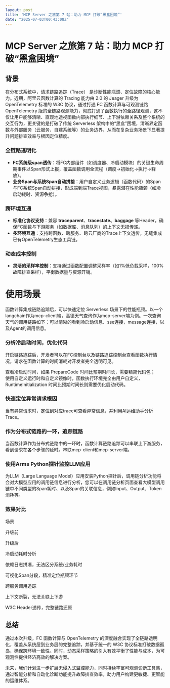 ```yaml
---
layout: post
title: 'MCP Server 之旅第 7 站：助力 MCP 打破“黑盒困境”'
date: "2025-07-03T00:43:08Z"
---
```

MCP Server 之旅第 7 站：助力 MCP 打破“黑盒困境”
==================================

背景
--

在分布式系统中，请求链路追踪（Trace） 是诊断性能瓶颈、定位故障的核心能力。近期，阿里云函数计算的 Tracing 能力由 2.0 的 Jeager 升级为 OpenTelemetry 标准的 W3C 协议，通过打通 FC 函数计算与可观测链路 OpenTelemetry 版的全链路观测能力，彻底打通了函数执行的全路径观测，这不仅让用户能够清晰、直观地透视函数内部执行细节、上下游依赖关系及整个系统的交互行为，更关键的是打破了传统 Serverless 架构中的“黑盒”困境，清晰界定函数与外部服务（云服务、自建系统等）的业务边界，从而在复杂业务场景下显著提升问题排查效率与根因定位精度。

### 全链路透明化

*   **FC系统级span透传**：将FC内部组件（如调度器、冷启动模块）的关键生命周期事件以Span形式上报，覆盖函数调用全流程（调度→初始化→执行→释放）。
*   **业务Span与系统Span自动拼接**：用户自定义业务逻辑（函数代码）的Span与FC系统Span自动拼接，形成端到端Trace视图，暴露潜在性能瓶颈（如冷启动耗时、资源争抢）。

### 跨环境互通

*   **标准化协议支持**：兼容 **traceparent**、**tracestate、baggage** 等Header，确保FC函数与下游服务（如数据库、消息队列）的上下文无损传递。
*   **多环境互通**：支持跨函数、跨服务、跨云厂商的Trace上下文透传，无缝集成已有OpenTelemetry生态工具链。

### 动态成本控制

*   **灵活的采样率控制**：支持通过函数配置调整采样率（如1%低负载采样，100%故障排查采样），平衡数据量与资源开销。

使用场景
====

函数计算集成链路追踪后，可以快速定位 Serverless 场景下的性能瓶颈。以一个langchain作为mcp-client端，高德天气查询作为mcp-server端为例。一次查询天气的调用链路如下：可以清晰的看到冷启动信息、sse连接，message连接，以及Agent的调用信息。

### 分析冷启动时间，优化代码

开启链路追踪后，开发者可以在FC控制台以及链路追踪控制台查看函数执行情况，请求在函数计算的时间消耗对开发者完全透明可见。

查看冷启动时间，如果 PrepareCode 时间比预期时间长，需要精简代码包；  
使用自定义运行时和自定义镜像时，函数执行环境完全由用户自定义，RuntimeInitialization 时间比预期时间长则需要优化启动代码。

### 快速定位异常请求根因

当有异常请求时，定位到对应trace可查看异常信息，并利用AI运维助手分析Trace。

  

### 作为分布式链路的一环，追踪链路

当函数计算作为分布式链路中的一环时，函数计算链路追踪可以串联上下游服务，看到请求在各个步骤的延时。串联mcp-client和mcp-server端。

### 使用Arms Python探针监控LLM应用

为LLM（Large Language Model）应用安装Python探针后，调用链分析功能将会对大模型应用的调用链信息进行分析，您可以在调用链分析页面查看大模型调用链中不同类型的Span耗时、以及Span的关联信息，例如Input、Output、Token消耗等。

### 效果对比

场景

升级前

升级后

冷启动耗时分析

依赖日志拼凑，无法区分系统/业务耗时

可视化Span分段，精准定位瓶颈环节

跨服务调用追踪

上下文断裂，无法关联上下游

W3C Header透传，完整链路还原

总结
--

通过本次升级，FC 函数计算与 OpenTelemetry 的深度融合实现了全链路透明化，覆盖从系统层到业务层的完整追踪，并基于统一的 W3C 协议标准打破数据孤岛，确保跨环境一致性。同时，动态采样策略的引入有效平衡了性能与成本，为可观测性提供经济高效的解决方案。

未来，我们计划进一步扩展无侵入式监控能力，同时持续丰富可观测诊断工具集，通过智能分析和自动化诊断功能提升故障排查效率，助力用户构建更敏捷、更智能的运维体系。